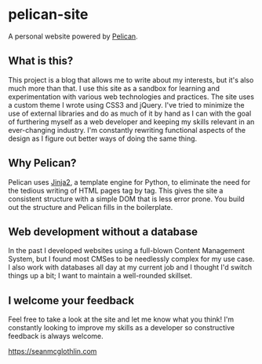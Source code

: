 # pelican-site

A personal website powered by [Pelican](https://blog.getpelican.com).

## What is this?

This project is a blog that allows me to write about my interests, but it's also much more than that. I use this site as a sandbox for learning and experimentation with various web technologies and practices. The site uses a custom theme I wrote using CSS3 and jQuery. I've tried to minimize the use of external libraries and do as much of it by hand as I can with the goal of furthering myself as a web developer and keeping my skills relevant in an ever-changing industry. I'm constantly rewriting functional aspects of the design as I figure out better ways of doing the same thing.

## Why Pelican?

Pelican uses [Jinja2](http://jinja.pocoo.org), a template engine for Python, to eliminate the need for the tedious writing of HTML pages tag by tag. This gives the site a consistent structure with a simple DOM that is less error prone. You build out the structure and Pelican fills in the boilerplate.

## Web development without a database

In the past I developed websites using a full-blown Content Management System, but I found most CMSes to be needlessly complex for my use case. I also work with databases all day at my current job and I thought I'd switch things up a bit; I want to maintain a well-rounded skillset.

## I welcome your feedback

Feel free to take a look at the site and let me know what you think! I'm constantly looking to improve my skills as a developer so constructive feedback is always welcome.

https://seanmcglothlin.com